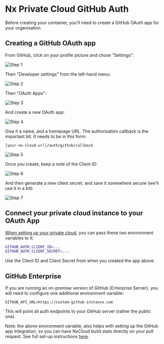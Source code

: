 # Nx Private Cloud GitHub Auth

Before creating your container, you'll need to create a GitHub OAuth app for your organisation.

## Creating a GitHub OAuth app

From GitHub, click on your profile picture and chose "Settings":

![Step 1](/nx-cloud/private/images/github_auth_step_1.png)

Then "Developer settings" from the left-hand menu:

![Step 2](/nx-cloud/private/images/github_auth_step_2.png)

Then "OAuth Apps":

![Step 3](/nx-cloud/private/images/github_auth_step_3.png)

And create a new OAuth app:

![Step 4](/nx-cloud/private/images/github_auth_step_4.png)

Give it a name, and a homepage URL. The authorization callback is the important bit. It needs to be in this form:

`[your-nx-cloud-url]/auth/github/callback`

![Step 5](/nx-cloud/private/images/github_auth_step_5.png)

Once you create, keep a note of the Client ID:

![Step 6](/nx-cloud/private/images/github_auth_step_6.png)

And then generate a new client secret, and save it somewhere secure (we'll use it in a bit):

![Step 7](/nx-cloud/private/images/github_auth_step_7.png)

## Connect your private cloud instance to your OAuth App

[When setting up your private cloud](https://nx.app/docs/get-started-with-private-cloud-community), you can pass these two environment variables to it:

```bash
GITHUB_AUTH_CLIENT_ID=...
GITHUB_AUTH_CLIENT_SECRET=...
```

Use the Client ID and Client Secret from when you created the app above.

## GitHub Enterprise

If you are running an on-premise version of GitHub (Enterprise Server), you will need to configure one additional environment variable:

`GITHUB_API_URL=https://custom-github-instance.com`

This will point all auth endpoints to your GitHub server (rather the public one).

Note: the above environment variable, also helps with setting up the GitHub app integration, so you can have NxCloud build stats directly on your pull request. See full set-up instructions [here](https://nx.app/docs/private-cloud-github-integration).
